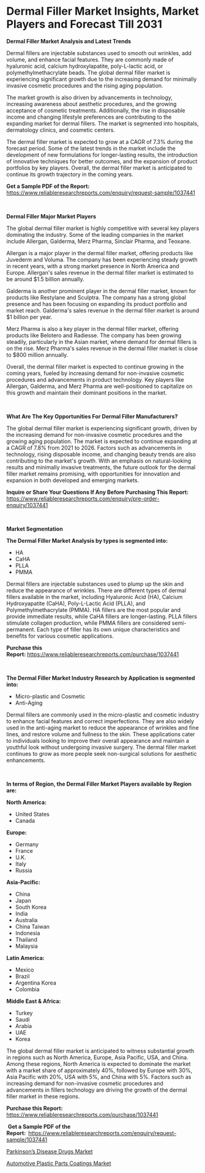 <p><h1>Dermal Filler Market Insights, Market Players and Forecast Till 2031</h1></p><p><strong>Dermal Filler Market Analysis and Latest Trends</strong></p>
<p><p>Dermal fillers are injectable substances used to smooth out wrinkles, add volume, and enhance facial features. They are commonly made of hyaluronic acid, calcium hydroxylapatite, poly-L-lactic acid, or polymethylmethacrylate beads. The global dermal filler market is experiencing significant growth due to the increasing demand for minimally invasive cosmetic procedures and the rising aging population.</p><p>The market growth is also driven by advancements in technology, increasing awareness about aesthetic procedures, and the growing acceptance of cosmetic treatments. Additionally, the rise in disposable income and changing lifestyle preferences are contributing to the expanding market for dermal fillers. The market is segmented into hospitals, dermatology clinics, and cosmetic centers.</p><p>The dermal filler market is expected to grow at a CAGR of 7.3% during the forecast period. Some of the latest trends in the market include the development of new formulations for longer-lasting results, the introduction of innovative techniques for better outcomes, and the expansion of product portfolios by key players. Overall, the dermal filler market is anticipated to continue its growth trajectory in the coming years.</p></p>
<p><strong>Get a Sample PDF of the Report:&nbsp;</strong> <a href="https://www.reliableresearchreports.com/enquiry/request-sample/1037441">https://www.reliableresearchreports.com/enquiry/request-sample/1037441</a></p>
<p>&nbsp;</p>
<p><strong>Dermal Filler Major Market Players</strong></p>
<p><p>The global dermal filler market is highly competitive with several key players dominating the industry. Some of the leading companies in the market include Allergan, Galderma, Merz Pharma, Sinclair Pharma, and Teoxane.</p><p>Allergan is a major player in the dermal filler market, offering products like Juvederm and Voluma. The company has been experiencing steady growth in recent years, with a strong market presence in North America and Europe. Allergan's sales revenue in the dermal filler market is estimated to be around $1.5 billion annually.</p><p>Galderma is another prominent player in the dermal filler market, known for products like Restylane and Sculptra. The company has a strong global presence and has been focusing on expanding its product portfolio and market reach. Galderma's sales revenue in the dermal filler market is around $1 billion per year.</p><p>Merz Pharma is also a key player in the dermal filler market, offering products like Belotero and Radiesse. The company has been growing steadily, particularly in the Asian market, where demand for dermal fillers is on the rise. Merz Pharma's sales revenue in the dermal filler market is close to $800 million annually.</p><p>Overall, the dermal filler market is expected to continue growing in the coming years, fueled by increasing demand for non-invasive cosmetic procedures and advancements in product technology. Key players like Allergan, Galderma, and Merz Pharma are well-positioned to capitalize on this growth and maintain their dominant positions in the market.</p></p>
<p>&nbsp;</p>
<p><strong>What Are The Key Opportunities For Dermal Filler Manufacturers?</strong></p>
<p><p>The global dermal filler market is experiencing significant growth, driven by the increasing demand for non-invasive cosmetic procedures and the growing aging population. The market is expected to continue expanding at a CAGR of 7.8% from 2021 to 2026. Factors such as advancements in technology, rising disposable income, and changing beauty trends are also contributing to the market's growth. With an emphasis on natural-looking results and minimally invasive treatments, the future outlook for the dermal filler market remains promising, with opportunities for innovation and expansion in both developed and emerging markets.</p></p>
<p><strong>Inquire or Share Your Questions If Any Before Purchasing This Report:</strong> <a href="https://www.reliableresearchreports.com/enquiry/pre-order-enquiry/1037441">https://www.reliableresearchreports.com/enquiry/pre-order-enquiry/1037441</a></p>
<p>&nbsp;</p>
<p><strong>Market Segmentation</strong></p>
<p><strong>The Dermal Filler Market Analysis by types is segmented into:</strong></p>
<p><ul><li>HA</li><li>CaHA</li><li>PLLA</li><li>PMMA</li></ul></p>
<p><p>Dermal fillers are injectable substances used to plump up the skin and reduce the appearance of wrinkles. There are different types of dermal fillers available in the market, including Hyaluronic Acid (HA), Calcium Hydroxyapatite (CaHA), Poly-L-Lactic Acid (PLLA), and Polymethylmethacrylate (PMMA). HA fillers are the most popular and provide immediate results, while CaHA fillers are longer-lasting. PLLA fillers stimulate collagen production, while PMMA fillers are considered semi-permanent. Each type of filler has its own unique characteristics and benefits for various cosmetic applications.</p></p>
<p><strong>Purchase this Report:&nbsp;</strong><a href="https://www.reliableresearchreports.com/purchase/1037441">https://www.reliableresearchreports.com/purchase/1037441</a></p>
<p>&nbsp;</p>
<p><strong>The Dermal Filler Market Industry Research by Application is segmented into:</strong></p>
<p><ul><li>Micro-plastic and Cosmetic</li><li>Anti-Aging</li></ul></p>
<p><p>Dermal fillers are commonly used in the micro-plastic and cosmetic industry to enhance facial features and correct imperfections. They are also widely used in the anti-aging market to reduce the appearance of wrinkles and fine lines, and restore volume and fullness to the skin. These applications cater to individuals looking to improve their overall appearance and maintain a youthful look without undergoing invasive surgery. The dermal filler market continues to grow as more people seek non-surgical solutions for aesthetic enhancements.</p></p>
<p>&nbsp;</p>
<p><strong>In terms of Region, the Dermal Filler Market Players available by Region are:</strong></p>
<p>
    <p> <strong> North America: </strong>
        <ul>
            <li>United States</li>
            <li>Canada</li>
        </ul>
        </p> 
    <p> <strong> Europe: </strong>
        <ul>
            <li>Germany</li>
            <li>France</li>
            <li>U.K.</li>
            <li>Italy</li>
            <li>Russia</li>
        </ul>
        </p> 
    <p> <strong> Asia-Pacific: </strong>
        <ul>
            <li>China</li>
            <li>Japan</li>
            <li>South Korea</li>
            <li>India</li>
            <li>Australia</li>
            <li>China Taiwan</li>
            <li>Indonesia</li>
            <li>Thailand</li>
            <li>Malaysia</li>
        </ul>
        </p> 
    <p> <strong> Latin America: </strong>
        <ul>
            <li>Mexico</li>
            <li>Brazil</li>
            <li>Argentina Korea</li>
            <li>Colombia</li>
        </ul>
        </p> 
    <p> <strong> Middle East & Africa: </strong>
        <ul>
            <li>Turkey</li>
            <li>Saudi</li>
            <li>Arabia</li>
            <li>UAE</li>
            <li>Korea</li>
        </ul>
    </p>
    </p>
<p><p>The global dermal filler market is anticipated to witness substantial growth in regions such as North America, Europe, Asia Pacific, USA, and China. Among these regions, North America is expected to dominate the market with a market share of approximately 40%, followed by Europe with 30%, Asia Pacific with 20%, USA with 5%, and China with 5%. Factors such as increasing demand for non-invasive cosmetic procedures and advancements in fillers technology are driving the growth of the dermal filler market in these regions.</p></p>
<p><strong>Purchase this Report: </strong><a href="https://www.reliableresearchreports.com/purchase/1037441">https://www.reliableresearchreports.com/purchase/1037441</a></p>
<p>&nbsp;<strong>Get a Sample PDF of the Report:&nbsp;&nbsp;</strong><a href="https://www.reliableresearchreports.com/enquiry/request-sample/1037441">https://www.reliableresearchreports.com/enquiry/request-sample/1037441</a></p>
<p><strong></strong></p>
<p><p><a href="https://github.com/sonuprakash1/Market-Research-Report-List-1/blob/main/parkinsons-disease-drugs-market.md">Parkinson’s Disease Drugs Market</a></p><p><a href="https://github.com/jhcraigie/Market-Research-Report-List-1/blob/main/automotive-plastic-parts-coatings-market.md">Automotive Plastic Parts Coatings Market</a></p></p>
